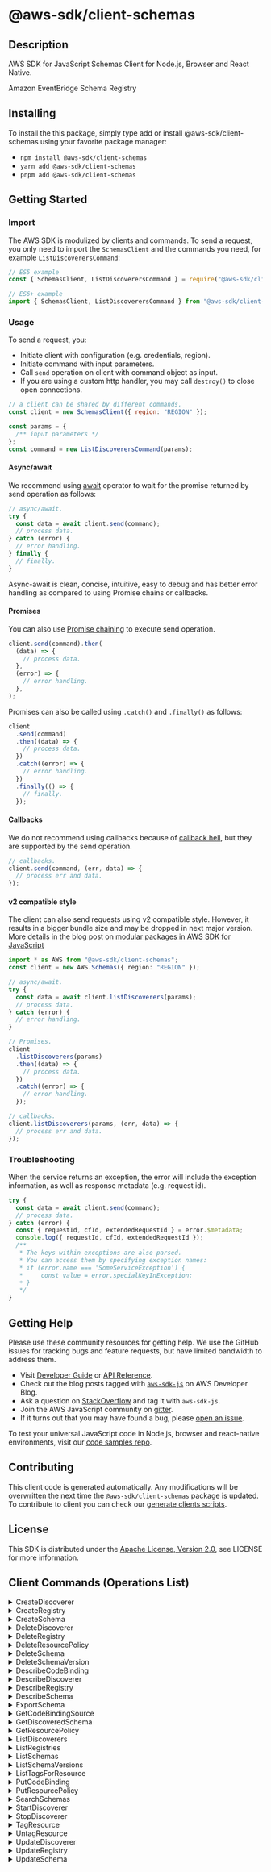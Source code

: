 <!-- generated file, do not edit directly -->

# @aws-sdk/client-schemas

## Description

AWS SDK for JavaScript Schemas Client for Node.js, Browser and React Native.

<p>Amazon EventBridge Schema Registry</p>

## Installing

To install the this package, simply type add or install @aws-sdk/client-schemas
using your favorite package manager:

- `npm install @aws-sdk/client-schemas`
- `yarn add @aws-sdk/client-schemas`
- `pnpm add @aws-sdk/client-schemas`

## Getting Started

### Import

The AWS SDK is modulized by clients and commands.
To send a request, you only need to import the `SchemasClient` and
the commands you need, for example `ListDiscoverersCommand`:

```js
// ES5 example
const { SchemasClient, ListDiscoverersCommand } = require("@aws-sdk/client-schemas");
```

```ts
// ES6+ example
import { SchemasClient, ListDiscoverersCommand } from "@aws-sdk/client-schemas";
```

### Usage

To send a request, you:

- Initiate client with configuration (e.g. credentials, region).
- Initiate command with input parameters.
- Call `send` operation on client with command object as input.
- If you are using a custom http handler, you may call `destroy()` to close open connections.

```js
// a client can be shared by different commands.
const client = new SchemasClient({ region: "REGION" });

const params = {
  /** input parameters */
};
const command = new ListDiscoverersCommand(params);
```

#### Async/await

We recommend using [await](https://developer.mozilla.org/en-US/docs/Web/JavaScript/Reference/Operators/await)
operator to wait for the promise returned by send operation as follows:

```js
// async/await.
try {
  const data = await client.send(command);
  // process data.
} catch (error) {
  // error handling.
} finally {
  // finally.
}
```

Async-await is clean, concise, intuitive, easy to debug and has better error handling
as compared to using Promise chains or callbacks.

#### Promises

You can also use [Promise chaining](https://developer.mozilla.org/en-US/docs/Web/JavaScript/Guide/Using_promises#chaining)
to execute send operation.

```js
client.send(command).then(
  (data) => {
    // process data.
  },
  (error) => {
    // error handling.
  },
);
```

Promises can also be called using `.catch()` and `.finally()` as follows:

```js
client
  .send(command)
  .then((data) => {
    // process data.
  })
  .catch((error) => {
    // error handling.
  })
  .finally(() => {
    // finally.
  });
```

#### Callbacks

We do not recommend using callbacks because of [callback hell](http://callbackhell.com/),
but they are supported by the send operation.

```js
// callbacks.
client.send(command, (err, data) => {
  // process err and data.
});
```

#### v2 compatible style

The client can also send requests using v2 compatible style.
However, it results in a bigger bundle size and may be dropped in next major version. More details in the blog post
on [modular packages in AWS SDK for JavaScript](https://aws.amazon.com/blogs/developer/modular-packages-in-aws-sdk-for-javascript/)

```ts
import * as AWS from "@aws-sdk/client-schemas";
const client = new AWS.Schemas({ region: "REGION" });

// async/await.
try {
  const data = await client.listDiscoverers(params);
  // process data.
} catch (error) {
  // error handling.
}

// Promises.
client
  .listDiscoverers(params)
  .then((data) => {
    // process data.
  })
  .catch((error) => {
    // error handling.
  });

// callbacks.
client.listDiscoverers(params, (err, data) => {
  // process err and data.
});
```

### Troubleshooting

When the service returns an exception, the error will include the exception information,
as well as response metadata (e.g. request id).

```js
try {
  const data = await client.send(command);
  // process data.
} catch (error) {
  const { requestId, cfId, extendedRequestId } = error.$metadata;
  console.log({ requestId, cfId, extendedRequestId });
  /**
   * The keys within exceptions are also parsed.
   * You can access them by specifying exception names:
   * if (error.name === 'SomeServiceException') {
   *     const value = error.specialKeyInException;
   * }
   */
}
```

## Getting Help

Please use these community resources for getting help.
We use the GitHub issues for tracking bugs and feature requests, but have limited bandwidth to address them.

- Visit [Developer Guide](https://docs.aws.amazon.com/sdk-for-javascript/v3/developer-guide/welcome.html)
  or [API Reference](https://docs.aws.amazon.com/AWSJavaScriptSDK/v3/latest/index.html).
- Check out the blog posts tagged with [`aws-sdk-js`](https://aws.amazon.com/blogs/developer/tag/aws-sdk-js/)
  on AWS Developer Blog.
- Ask a question on [StackOverflow](https://stackoverflow.com/questions/tagged/aws-sdk-js) and tag it with `aws-sdk-js`.
- Join the AWS JavaScript community on [gitter](https://gitter.im/aws/aws-sdk-js-v3).
- If it turns out that you may have found a bug, please [open an issue](https://github.com/aws/aws-sdk-js-v3/issues/new/choose).

To test your universal JavaScript code in Node.js, browser and react-native environments,
visit our [code samples repo](https://github.com/aws-samples/aws-sdk-js-tests).

## Contributing

This client code is generated automatically. Any modifications will be overwritten the next time the `@aws-sdk/client-schemas` package is updated.
To contribute to client you can check our [generate clients scripts](https://github.com/aws/aws-sdk-js-v3/tree/main/scripts/generate-clients).

## License

This SDK is distributed under the
[Apache License, Version 2.0](http://www.apache.org/licenses/LICENSE-2.0),
see LICENSE for more information.

## Client Commands (Operations List)

<details>
<summary>
CreateDiscoverer
</summary>

[Command API Reference](https://docs.aws.amazon.com/AWSJavaScriptSDK/v3/latest/client/schemas/command/CreateDiscovererCommand/) / [Input](https://docs.aws.amazon.com/AWSJavaScriptSDK/v3/latest/Package/-aws-sdk-client-schemas/Interface/CreateDiscovererCommandInput/) / [Output](https://docs.aws.amazon.com/AWSJavaScriptSDK/v3/latest/Package/-aws-sdk-client-schemas/Interface/CreateDiscovererCommandOutput/)

</details>
<details>
<summary>
CreateRegistry
</summary>

[Command API Reference](https://docs.aws.amazon.com/AWSJavaScriptSDK/v3/latest/client/schemas/command/CreateRegistryCommand/) / [Input](https://docs.aws.amazon.com/AWSJavaScriptSDK/v3/latest/Package/-aws-sdk-client-schemas/Interface/CreateRegistryCommandInput/) / [Output](https://docs.aws.amazon.com/AWSJavaScriptSDK/v3/latest/Package/-aws-sdk-client-schemas/Interface/CreateRegistryCommandOutput/)

</details>
<details>
<summary>
CreateSchema
</summary>

[Command API Reference](https://docs.aws.amazon.com/AWSJavaScriptSDK/v3/latest/client/schemas/command/CreateSchemaCommand/) / [Input](https://docs.aws.amazon.com/AWSJavaScriptSDK/v3/latest/Package/-aws-sdk-client-schemas/Interface/CreateSchemaCommandInput/) / [Output](https://docs.aws.amazon.com/AWSJavaScriptSDK/v3/latest/Package/-aws-sdk-client-schemas/Interface/CreateSchemaCommandOutput/)

</details>
<details>
<summary>
DeleteDiscoverer
</summary>

[Command API Reference](https://docs.aws.amazon.com/AWSJavaScriptSDK/v3/latest/client/schemas/command/DeleteDiscovererCommand/) / [Input](https://docs.aws.amazon.com/AWSJavaScriptSDK/v3/latest/Package/-aws-sdk-client-schemas/Interface/DeleteDiscovererCommandInput/) / [Output](https://docs.aws.amazon.com/AWSJavaScriptSDK/v3/latest/Package/-aws-sdk-client-schemas/Interface/DeleteDiscovererCommandOutput/)

</details>
<details>
<summary>
DeleteRegistry
</summary>

[Command API Reference](https://docs.aws.amazon.com/AWSJavaScriptSDK/v3/latest/client/schemas/command/DeleteRegistryCommand/) / [Input](https://docs.aws.amazon.com/AWSJavaScriptSDK/v3/latest/Package/-aws-sdk-client-schemas/Interface/DeleteRegistryCommandInput/) / [Output](https://docs.aws.amazon.com/AWSJavaScriptSDK/v3/latest/Package/-aws-sdk-client-schemas/Interface/DeleteRegistryCommandOutput/)

</details>
<details>
<summary>
DeleteResourcePolicy
</summary>

[Command API Reference](https://docs.aws.amazon.com/AWSJavaScriptSDK/v3/latest/client/schemas/command/DeleteResourcePolicyCommand/) / [Input](https://docs.aws.amazon.com/AWSJavaScriptSDK/v3/latest/Package/-aws-sdk-client-schemas/Interface/DeleteResourcePolicyCommandInput/) / [Output](https://docs.aws.amazon.com/AWSJavaScriptSDK/v3/latest/Package/-aws-sdk-client-schemas/Interface/DeleteResourcePolicyCommandOutput/)

</details>
<details>
<summary>
DeleteSchema
</summary>

[Command API Reference](https://docs.aws.amazon.com/AWSJavaScriptSDK/v3/latest/client/schemas/command/DeleteSchemaCommand/) / [Input](https://docs.aws.amazon.com/AWSJavaScriptSDK/v3/latest/Package/-aws-sdk-client-schemas/Interface/DeleteSchemaCommandInput/) / [Output](https://docs.aws.amazon.com/AWSJavaScriptSDK/v3/latest/Package/-aws-sdk-client-schemas/Interface/DeleteSchemaCommandOutput/)

</details>
<details>
<summary>
DeleteSchemaVersion
</summary>

[Command API Reference](https://docs.aws.amazon.com/AWSJavaScriptSDK/v3/latest/client/schemas/command/DeleteSchemaVersionCommand/) / [Input](https://docs.aws.amazon.com/AWSJavaScriptSDK/v3/latest/Package/-aws-sdk-client-schemas/Interface/DeleteSchemaVersionCommandInput/) / [Output](https://docs.aws.amazon.com/AWSJavaScriptSDK/v3/latest/Package/-aws-sdk-client-schemas/Interface/DeleteSchemaVersionCommandOutput/)

</details>
<details>
<summary>
DescribeCodeBinding
</summary>

[Command API Reference](https://docs.aws.amazon.com/AWSJavaScriptSDK/v3/latest/client/schemas/command/DescribeCodeBindingCommand/) / [Input](https://docs.aws.amazon.com/AWSJavaScriptSDK/v3/latest/Package/-aws-sdk-client-schemas/Interface/DescribeCodeBindingCommandInput/) / [Output](https://docs.aws.amazon.com/AWSJavaScriptSDK/v3/latest/Package/-aws-sdk-client-schemas/Interface/DescribeCodeBindingCommandOutput/)

</details>
<details>
<summary>
DescribeDiscoverer
</summary>

[Command API Reference](https://docs.aws.amazon.com/AWSJavaScriptSDK/v3/latest/client/schemas/command/DescribeDiscovererCommand/) / [Input](https://docs.aws.amazon.com/AWSJavaScriptSDK/v3/latest/Package/-aws-sdk-client-schemas/Interface/DescribeDiscovererCommandInput/) / [Output](https://docs.aws.amazon.com/AWSJavaScriptSDK/v3/latest/Package/-aws-sdk-client-schemas/Interface/DescribeDiscovererCommandOutput/)

</details>
<details>
<summary>
DescribeRegistry
</summary>

[Command API Reference](https://docs.aws.amazon.com/AWSJavaScriptSDK/v3/latest/client/schemas/command/DescribeRegistryCommand/) / [Input](https://docs.aws.amazon.com/AWSJavaScriptSDK/v3/latest/Package/-aws-sdk-client-schemas/Interface/DescribeRegistryCommandInput/) / [Output](https://docs.aws.amazon.com/AWSJavaScriptSDK/v3/latest/Package/-aws-sdk-client-schemas/Interface/DescribeRegistryCommandOutput/)

</details>
<details>
<summary>
DescribeSchema
</summary>

[Command API Reference](https://docs.aws.amazon.com/AWSJavaScriptSDK/v3/latest/client/schemas/command/DescribeSchemaCommand/) / [Input](https://docs.aws.amazon.com/AWSJavaScriptSDK/v3/latest/Package/-aws-sdk-client-schemas/Interface/DescribeSchemaCommandInput/) / [Output](https://docs.aws.amazon.com/AWSJavaScriptSDK/v3/latest/Package/-aws-sdk-client-schemas/Interface/DescribeSchemaCommandOutput/)

</details>
<details>
<summary>
ExportSchema
</summary>

[Command API Reference](https://docs.aws.amazon.com/AWSJavaScriptSDK/v3/latest/client/schemas/command/ExportSchemaCommand/) / [Input](https://docs.aws.amazon.com/AWSJavaScriptSDK/v3/latest/Package/-aws-sdk-client-schemas/Interface/ExportSchemaCommandInput/) / [Output](https://docs.aws.amazon.com/AWSJavaScriptSDK/v3/latest/Package/-aws-sdk-client-schemas/Interface/ExportSchemaCommandOutput/)

</details>
<details>
<summary>
GetCodeBindingSource
</summary>

[Command API Reference](https://docs.aws.amazon.com/AWSJavaScriptSDK/v3/latest/client/schemas/command/GetCodeBindingSourceCommand/) / [Input](https://docs.aws.amazon.com/AWSJavaScriptSDK/v3/latest/Package/-aws-sdk-client-schemas/Interface/GetCodeBindingSourceCommandInput/) / [Output](https://docs.aws.amazon.com/AWSJavaScriptSDK/v3/latest/Package/-aws-sdk-client-schemas/Interface/GetCodeBindingSourceCommandOutput/)

</details>
<details>
<summary>
GetDiscoveredSchema
</summary>

[Command API Reference](https://docs.aws.amazon.com/AWSJavaScriptSDK/v3/latest/client/schemas/command/GetDiscoveredSchemaCommand/) / [Input](https://docs.aws.amazon.com/AWSJavaScriptSDK/v3/latest/Package/-aws-sdk-client-schemas/Interface/GetDiscoveredSchemaCommandInput/) / [Output](https://docs.aws.amazon.com/AWSJavaScriptSDK/v3/latest/Package/-aws-sdk-client-schemas/Interface/GetDiscoveredSchemaCommandOutput/)

</details>
<details>
<summary>
GetResourcePolicy
</summary>

[Command API Reference](https://docs.aws.amazon.com/AWSJavaScriptSDK/v3/latest/client/schemas/command/GetResourcePolicyCommand/) / [Input](https://docs.aws.amazon.com/AWSJavaScriptSDK/v3/latest/Package/-aws-sdk-client-schemas/Interface/GetResourcePolicyCommandInput/) / [Output](https://docs.aws.amazon.com/AWSJavaScriptSDK/v3/latest/Package/-aws-sdk-client-schemas/Interface/GetResourcePolicyCommandOutput/)

</details>
<details>
<summary>
ListDiscoverers
</summary>

[Command API Reference](https://docs.aws.amazon.com/AWSJavaScriptSDK/v3/latest/client/schemas/command/ListDiscoverersCommand/) / [Input](https://docs.aws.amazon.com/AWSJavaScriptSDK/v3/latest/Package/-aws-sdk-client-schemas/Interface/ListDiscoverersCommandInput/) / [Output](https://docs.aws.amazon.com/AWSJavaScriptSDK/v3/latest/Package/-aws-sdk-client-schemas/Interface/ListDiscoverersCommandOutput/)

</details>
<details>
<summary>
ListRegistries
</summary>

[Command API Reference](https://docs.aws.amazon.com/AWSJavaScriptSDK/v3/latest/client/schemas/command/ListRegistriesCommand/) / [Input](https://docs.aws.amazon.com/AWSJavaScriptSDK/v3/latest/Package/-aws-sdk-client-schemas/Interface/ListRegistriesCommandInput/) / [Output](https://docs.aws.amazon.com/AWSJavaScriptSDK/v3/latest/Package/-aws-sdk-client-schemas/Interface/ListRegistriesCommandOutput/)

</details>
<details>
<summary>
ListSchemas
</summary>

[Command API Reference](https://docs.aws.amazon.com/AWSJavaScriptSDK/v3/latest/client/schemas/command/ListSchemasCommand/) / [Input](https://docs.aws.amazon.com/AWSJavaScriptSDK/v3/latest/Package/-aws-sdk-client-schemas/Interface/ListSchemasCommandInput/) / [Output](https://docs.aws.amazon.com/AWSJavaScriptSDK/v3/latest/Package/-aws-sdk-client-schemas/Interface/ListSchemasCommandOutput/)

</details>
<details>
<summary>
ListSchemaVersions
</summary>

[Command API Reference](https://docs.aws.amazon.com/AWSJavaScriptSDK/v3/latest/client/schemas/command/ListSchemaVersionsCommand/) / [Input](https://docs.aws.amazon.com/AWSJavaScriptSDK/v3/latest/Package/-aws-sdk-client-schemas/Interface/ListSchemaVersionsCommandInput/) / [Output](https://docs.aws.amazon.com/AWSJavaScriptSDK/v3/latest/Package/-aws-sdk-client-schemas/Interface/ListSchemaVersionsCommandOutput/)

</details>
<details>
<summary>
ListTagsForResource
</summary>

[Command API Reference](https://docs.aws.amazon.com/AWSJavaScriptSDK/v3/latest/client/schemas/command/ListTagsForResourceCommand/) / [Input](https://docs.aws.amazon.com/AWSJavaScriptSDK/v3/latest/Package/-aws-sdk-client-schemas/Interface/ListTagsForResourceCommandInput/) / [Output](https://docs.aws.amazon.com/AWSJavaScriptSDK/v3/latest/Package/-aws-sdk-client-schemas/Interface/ListTagsForResourceCommandOutput/)

</details>
<details>
<summary>
PutCodeBinding
</summary>

[Command API Reference](https://docs.aws.amazon.com/AWSJavaScriptSDK/v3/latest/client/schemas/command/PutCodeBindingCommand/) / [Input](https://docs.aws.amazon.com/AWSJavaScriptSDK/v3/latest/Package/-aws-sdk-client-schemas/Interface/PutCodeBindingCommandInput/) / [Output](https://docs.aws.amazon.com/AWSJavaScriptSDK/v3/latest/Package/-aws-sdk-client-schemas/Interface/PutCodeBindingCommandOutput/)

</details>
<details>
<summary>
PutResourcePolicy
</summary>

[Command API Reference](https://docs.aws.amazon.com/AWSJavaScriptSDK/v3/latest/client/schemas/command/PutResourcePolicyCommand/) / [Input](https://docs.aws.amazon.com/AWSJavaScriptSDK/v3/latest/Package/-aws-sdk-client-schemas/Interface/PutResourcePolicyCommandInput/) / [Output](https://docs.aws.amazon.com/AWSJavaScriptSDK/v3/latest/Package/-aws-sdk-client-schemas/Interface/PutResourcePolicyCommandOutput/)

</details>
<details>
<summary>
SearchSchemas
</summary>

[Command API Reference](https://docs.aws.amazon.com/AWSJavaScriptSDK/v3/latest/client/schemas/command/SearchSchemasCommand/) / [Input](https://docs.aws.amazon.com/AWSJavaScriptSDK/v3/latest/Package/-aws-sdk-client-schemas/Interface/SearchSchemasCommandInput/) / [Output](https://docs.aws.amazon.com/AWSJavaScriptSDK/v3/latest/Package/-aws-sdk-client-schemas/Interface/SearchSchemasCommandOutput/)

</details>
<details>
<summary>
StartDiscoverer
</summary>

[Command API Reference](https://docs.aws.amazon.com/AWSJavaScriptSDK/v3/latest/client/schemas/command/StartDiscovererCommand/) / [Input](https://docs.aws.amazon.com/AWSJavaScriptSDK/v3/latest/Package/-aws-sdk-client-schemas/Interface/StartDiscovererCommandInput/) / [Output](https://docs.aws.amazon.com/AWSJavaScriptSDK/v3/latest/Package/-aws-sdk-client-schemas/Interface/StartDiscovererCommandOutput/)

</details>
<details>
<summary>
StopDiscoverer
</summary>

[Command API Reference](https://docs.aws.amazon.com/AWSJavaScriptSDK/v3/latest/client/schemas/command/StopDiscovererCommand/) / [Input](https://docs.aws.amazon.com/AWSJavaScriptSDK/v3/latest/Package/-aws-sdk-client-schemas/Interface/StopDiscovererCommandInput/) / [Output](https://docs.aws.amazon.com/AWSJavaScriptSDK/v3/latest/Package/-aws-sdk-client-schemas/Interface/StopDiscovererCommandOutput/)

</details>
<details>
<summary>
TagResource
</summary>

[Command API Reference](https://docs.aws.amazon.com/AWSJavaScriptSDK/v3/latest/client/schemas/command/TagResourceCommand/) / [Input](https://docs.aws.amazon.com/AWSJavaScriptSDK/v3/latest/Package/-aws-sdk-client-schemas/Interface/TagResourceCommandInput/) / [Output](https://docs.aws.amazon.com/AWSJavaScriptSDK/v3/latest/Package/-aws-sdk-client-schemas/Interface/TagResourceCommandOutput/)

</details>
<details>
<summary>
UntagResource
</summary>

[Command API Reference](https://docs.aws.amazon.com/AWSJavaScriptSDK/v3/latest/client/schemas/command/UntagResourceCommand/) / [Input](https://docs.aws.amazon.com/AWSJavaScriptSDK/v3/latest/Package/-aws-sdk-client-schemas/Interface/UntagResourceCommandInput/) / [Output](https://docs.aws.amazon.com/AWSJavaScriptSDK/v3/latest/Package/-aws-sdk-client-schemas/Interface/UntagResourceCommandOutput/)

</details>
<details>
<summary>
UpdateDiscoverer
</summary>

[Command API Reference](https://docs.aws.amazon.com/AWSJavaScriptSDK/v3/latest/client/schemas/command/UpdateDiscovererCommand/) / [Input](https://docs.aws.amazon.com/AWSJavaScriptSDK/v3/latest/Package/-aws-sdk-client-schemas/Interface/UpdateDiscovererCommandInput/) / [Output](https://docs.aws.amazon.com/AWSJavaScriptSDK/v3/latest/Package/-aws-sdk-client-schemas/Interface/UpdateDiscovererCommandOutput/)

</details>
<details>
<summary>
UpdateRegistry
</summary>

[Command API Reference](https://docs.aws.amazon.com/AWSJavaScriptSDK/v3/latest/client/schemas/command/UpdateRegistryCommand/) / [Input](https://docs.aws.amazon.com/AWSJavaScriptSDK/v3/latest/Package/-aws-sdk-client-schemas/Interface/UpdateRegistryCommandInput/) / [Output](https://docs.aws.amazon.com/AWSJavaScriptSDK/v3/latest/Package/-aws-sdk-client-schemas/Interface/UpdateRegistryCommandOutput/)

</details>
<details>
<summary>
UpdateSchema
</summary>

[Command API Reference](https://docs.aws.amazon.com/AWSJavaScriptSDK/v3/latest/client/schemas/command/UpdateSchemaCommand/) / [Input](https://docs.aws.amazon.com/AWSJavaScriptSDK/v3/latest/Package/-aws-sdk-client-schemas/Interface/UpdateSchemaCommandInput/) / [Output](https://docs.aws.amazon.com/AWSJavaScriptSDK/v3/latest/Package/-aws-sdk-client-schemas/Interface/UpdateSchemaCommandOutput/)

</details>
